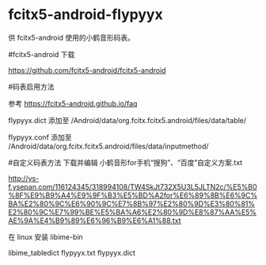 # fcitx5-android-flypyyx
供 fcitx5-android 使用的小鹤音形码表。

#fcitx5-android 下载

 https://github.com/fcitx5-android/fcitx5-android

#码表启用方法

 参考 https://fcitx5-android.github.io/faq

 flypyyx.dict 添加至 /Android/data/org.fcitx.fcitx5.android/files/data/table/
 
 flypyyx.conf 添加至 /Android/data/org.fcitx.fcitx5.android/files/data/inputmethod/

#自定义码表方法
 下载并编辑 小鹤音形for手机“搜狗”、“百度”自定义方案.txt

 http://ys-f.ysepan.com/116124345/318994108/TW4SkJt732X5U3L5JLTN2c/%E5%B0%8F%E9%B9%A4%E9%9F%B3%E5%BD%A2for%E6%89%8B%E6%9C%BA%E2%80%9C%E6%90%9C%E7%8B%97%E2%80%9D%E3%80%81%E2%80%9C%E7%99%BE%E5%BA%A6%E2%80%9D%E8%87%AA%E5%AE%9A%E4%B9%89%E6%96%B9%E6%A1%88.txt

 在 linux 安装 libime-bin
 
 libime_tabledict flypyyx.txt flypyyx.dict
